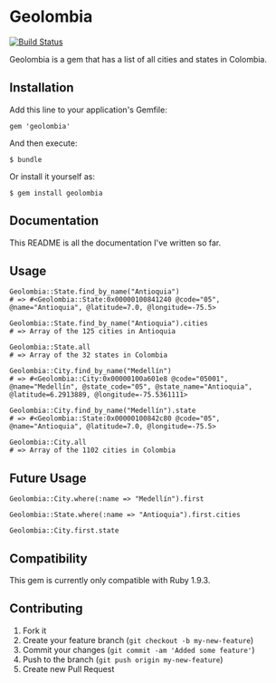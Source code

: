 # Geolombia

[![Build Status](https://secure.travis-ci.org/andmej/geolombia.png?branch=master)](http://travis-ci.org/andmej/geolombia)

Geolombia is a gem that has a list of all cities and states in Colombia.

## Installation

Add this line to your application's Gemfile:

    gem 'geolombia'

And then execute:

    $ bundle

Or install it yourself as:

    $ gem install geolombia
    
## Documentation

This README is all the documentation I've written so far.

## Usage

    Geolombia::State.find_by_name("Antioquia")
    # => #<Geolombia::State:0x00000100841240 @code="05", @name="Antioquia", @latitude=7.0, @longitude=-75.5>
    
    Geolombia::State.find_by_name("Antioquia").cities
    # => Array of the 125 cities in Antioquia
    
    Geolombia::State.all
    # => Array of the 32 states in Colombia
    
    Geolombia::City.find_by_name("Medellín")
    # => #<Geolombia::City:0x00000100a601e8 @code="05001", @name="Medellín", @state_code="05", @state_name="Antioquia", @latitude=6.2913889, @longitude=-75.5361111>

    Geolombia::City.find_by_name("Medellín").state
    # => #<Geolombia::State:0x00000100842c80 @code="05", @name="Antioquia", @latitude=7.0, @longitude=-75.5> 
    
    Geolombia::City.all
    # => Array of the 1102 cities in Colombia

## Future Usage

    Geolombia::City.where(:name => "Medellín").first

    Geolombia::State.where(:name => "Antioquia").first.cities

    Geolombia::City.first.state

## Compatibility

This gem is currently only compatible with Ruby 1.9.3.

## Contributing

1. Fork it
2. Create your feature branch (`git checkout -b my-new-feature`)
3. Commit your changes (`git commit -am 'Added some feature'`)
4. Push to the branch (`git push origin my-new-feature`)
5. Create new Pull Request
